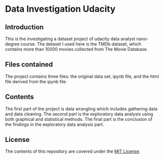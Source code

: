 # Data Investigation Udacity

## Introduction
This is the investigating a dataset project of udacity data analyst nano-degree course. The dataset I used here is the TMDb dataset, which contains more than 10000 movies collected from The Movie Database.

## Files contained
The project contains three files: the original data set, ipynb file, and the html file derived from the ipynb file.

## Contents
The first part of the project is data wrangling which includes gathering data and data cleaning. The second part is the exploratory data analysis using both graphical and statistical methods. The final part is the conclusion of the findings in the exploratory data analysis part.

## License
The contents of this repository are covered under the [MIT License](LICENSE).

